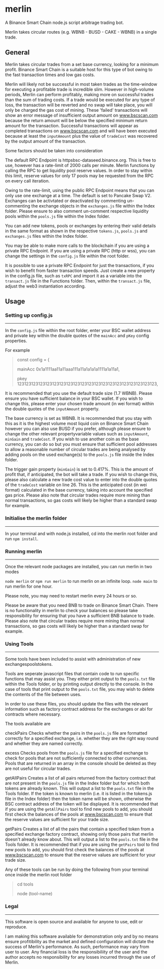 # merlin

A Binance Smart Chain node.js script arbitrage trading bot.

Merlin takes circular routes (e.g. WBNB - BUSD - CAKE - WBNB) in a single trade.

## General

Merlin takes circular trades from a set base currency, looking for a minimum profit. Binance Smart Chain is a suitable host for this type of bot owing to the fast transaction times and low gas costs.

Merlin will likely not be successful in most taken trades as the time-window for executing a profitable trade is incredible slim. However in high-volume periods, Merlin can perform profitably, making more on successful trades than the sum of trading costs. If a trade would be executed for any type of loss, the transaction will be reverted and no swap will take place, you will only be charged the gas cost of mining. These 'failed' transactions will show an error message of insufficient output amount on www.bscscan.com because the return amount will be below the specified minimum return amount for the transaction. Successful transactions will appear as completed transactions on www.bscscan.com and will have been executed because at least the `inputAmount` plus the value of `tradeCost` was recovered by the output amount of the transaction.

Some factors should be taken into consideration

The default RPC Endpoint is httpsbsc-dataseed.binance.org. This is free to use, however has a rate-limit of 2000 calls per minute. Merlin functions by calling the RPC to get liquidity pool reserve values. In order to stay within this limit, reserve values for only 17 pools may be requested from the RPC on every call iteration.

Owing to the rate-limit, using the public RPC Endpoint means that you can only use one exchange at a time. The default is set to Pancake Swap V2. Exchanges can be activtated or deactivated by commenting un-commenting the exchange objects in the `exchanges.js` file within the Index folder. Please ensure to also comment un-comment respective liquidity pools within the `pools.js` file within the Index folder.

You can add new tokens, pools or exchanges by entering their valid details in the same format as shown in the respective `tokens.js`, `pools.js` and `exchanges.js` files within the Index folder.

You may be able to make more calls to the blockchain if you are using a private RPC Endpoint. If you are using a private RPC (http or wss), you can change the settings in the `config.js` file within the root folder.

It is possible to use a private RPC Endpoint for just the transactions, if you wish to benefit from faster transaction speeds. Just create a new property in the config.js file, such as `txRPC` and import it as a variable into the `transact.js` file in the Functions folder. Then, within the `transact.js` file, adjust the web3 instantiation according.

## Usage

### Setting up config.js

---

In the `config.js` file within the root folder, enter your BSC wallet address and private key within the double quotes of the `mainAcc` and `pKey` config properties.

For example

>const config = {
>
>mainAcc 0x1a1111aa11a11aaa111a11a1a1a1a1111a1a11a1,
>
>pkey 123123123123123123123123123123123123123123123123123123123123,

It is recommended that you use the default trade size (1.7 WBNB). Please ensure you have sufficient balance in your BSC wallet. If you wish to change this, please enter your chosen trade amount (in wei format) within the double quotes of the `inputAmount` property.

The base currency is set as WBNB. It is recommended that you stay with this as it is the highest volume most liquid coin on Binance Smart Chain however you can also use BUSD if you prefer, although please ensure to change the other relevant propertyvariable values such as `inputAmount`, `minGain` and `tradeCost`. If you wish to use another coin as the base currency, you can do so but you must ensure that sufficient pool addresses to allow a reasonable number of circular trades are being analysed by adding pools on the used exchange(s) to the `pools.js` file inside the Index folder.

The trigger gain property (`minGain`) is set to 0.417%. This is the amount of profit that, if anticipated, the bot will take a trade. If you wish to change this, please also calculate a new trade cost value to enter into the double quotes of the `tradeCost` variable on line 26. This is the anticipated cost (in wei format) calculated in the base currency, taking into account the specified gas price. Please also note that circular trades require more mining than normal transactions, so gas costs will likely be higher than a standard swap for example.

### Initialise the merlin folder

---

In your terminal and with node.js installed, cd into the merlin root folder and run `npm install`.

### Running merlin

---

Once the relevant node packages are installed, you can run merlin in two modes

`node merlin` or `npm run merlin` to run merlin on an infinite loop.
`node main` to run merlin for one hour.

Please note, you may need to restart merlin every 24 hours or so.

Please be aware that you need BNB to trade on Binance Smart Chain. There is no functionality in merlin to check your balances so please take responsibility for ensuring that you have a sufficient BNB balance to trade. Please also note that circular trades require more mining than normal transactions, so gas costs will likely be higher than a standard swap for example.

### Using Tools

---

Some tools have been included to assist with administration of new exchangespoolstokens.

Tools are seperate javascript files that contain code to run specific functions that may assist you. They either print output to the `pools.txt` file within the Tools folder, or by printing output directly to the console. In the case of tools that print output to the `pools.txt` file, you may wish to delete the contents of the file between uses.

In order to use these files, you should update the files with the relevant information such as factory contract address for the exchanges or abi for contracts where necessary.

The tools available are

checkPairs
Checks whether the pairs in the `pools.js` file are formatted correctly for a specified exchange, i.e. whether they are the right way round and whether they are named correctly.

excess
Checks pools from the `pools.js` file for a specified exchange to check for pools that are not sufficiently connected to other currencies. Pools that are returned in an array in the console should be deleted as they are not useful for circular trades.

getAllPairs
Creates a list of all pairs returned from the factory contract that are not present in the `pools.js` file in the Index folder but for which both tokens are already known. This will output a list to the `pools.txt` file in the Tools folder. If the token is known to merlin (i.e. it is listed in the tokens.js file in the Index folder) then the token name will be shown, otherwise the BSC contract address of the token will be displayed. It is recommended that if you are using the `getAllPairs` tool to find new pools to add, you should first check the balances of the pools at www.bscscan.com to ensure that the reserve values are sufficient for your trade size.

getPairs
Creates a list of all the pairs that contain a specified token from a specified exchange factory contract, showing only those pairs that merlin doesn't already know about. This will output a list to the `pools.txt` file in the Tools folder. It is recommended that if you are using the `getPairs` tool to find new pools to add, you should first check the balances of the pools at www.bscscan.com to ensure that the reserve values are sufficient for your trade size.

Any of these tools can be run by doing the following from your terminal once inside the merlin root folder

>cd tools
>
>node (tool-name)

### Legal

---

This software is open source and available for anyone to use, edit or reproduce.

I am making this software available for demonstration only and by no means ensure profitibility as the market and defined configuration will dictate the success of Merlin's performance. As such, performance may vary from user to user. Any financial loss is the responsibiliity of the user and the author accepts no responsibility for any losses incurred through the use of Merlin.
